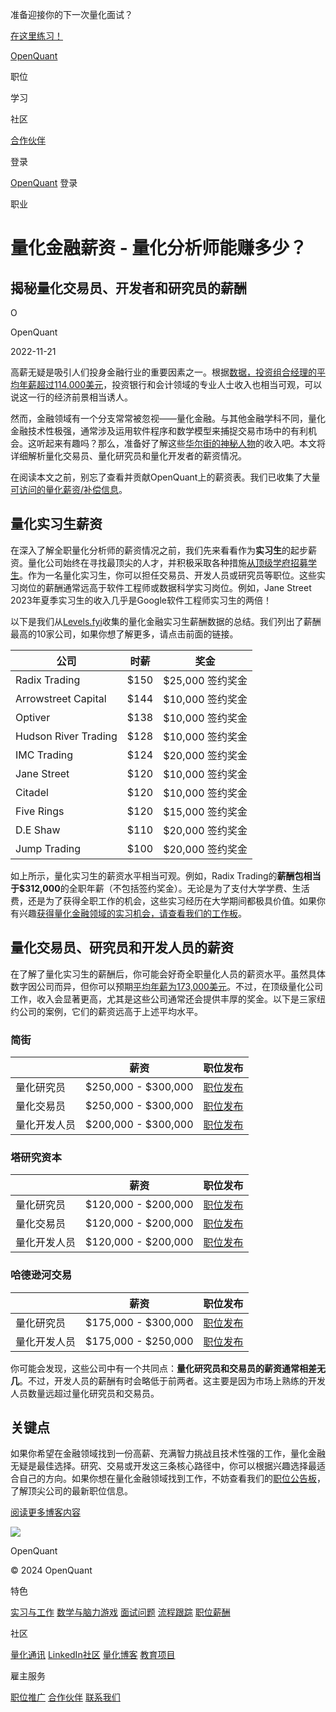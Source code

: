 准备迎接你的下一次量化面试？

[在这里练习！](https://openquant.co/questions)

[OpenQuant](https://openquant.co/)

职位

学习

社区

[合作伙伴](https://openquant.co/partners)

登录

[OpenQuant](https://openquant.co/) 登录

职业

# 量化金融薪资 - 量化分析师能赚多少？

## 揭秘量化交易员、开发者和研究员的薪酬

O

OpenQuant

2022-11-21

高薪无疑是吸引人们投身金融行业的重要因素之一。根据[数据，投资组合经理的平均年薪超过114,000美元](https://www.investopedia.com/financial-edge/0112/financial-careers-with-excellent-salaries.aspx)，投资银行和会计领域的专业人士收入也相当可观，可以说这一行的经济前景相当诱人。

然而，金融领域有一个分支常常被忽视——量化金融。与其他金融学科不同，量化金融技术性极强，通常涉及运用软件程序和数学模型来捕捉交易市场中的有利机会。这听起来有趣吗？那么，准备好了解这些[华尔街的神秘人物](https://openquant.co/blog/best-cities-for-quant-finance)的收入吧。本文将详细解析量化交易员、量化研究员和量化开发者的薪资情况。

在阅读本文之前，别忘了查看并贡献OpenQuant上的薪资表。我们已收集了大量[可访问的量化薪资/补偿信息](https://openquant.co/salaries)。

## 量化实习生薪资
在深入了解全职量化分析师的薪资情况之前，我们先来看看作为**实习生**的起步薪资。量化公司始终在寻找最顶尖的人才，并积极采取各种措施[从顶级学府招募学生](https://openquant.co/blog/quant-finance-degrees)。作为一名量化实习生，你可以担任交易员、开发人员或研究员等职位。这些实习岗位的薪酬通常远高于软件工程师或数据科学实习岗位。例如，Jane Street 2023年夏季实习生的收入几乎是Google软件工程师实习生的两倍！

以下是我们从[Levels.fyi](https://www.levels.fyi/internships/)收集的量化金融实习生薪酬数据的总结。我们列出了薪酬最高的10家公司，如果你想了解更多，请点击前面的链接。

| 公司 | 时薪 | 奖金 |
| --- | --- | --- |
| Radix Trading | $150 | $25,000 签约奖金 |
| Arrowstreet Capital | $144 | $10,000 签约奖金 |
| Optiver | $138 | $10,000 签约奖金 |
| Hudson River Trading | $128 | $10,000 签约奖金 |
| IMC Trading | $124 | $20,000 签约奖金 |
| Jane Street | $120 | $10,000 签约奖金 |
| Citadel | $120 | $10,000 签约奖金 |
| Five Rings | $120 | $15,000 签约奖金 |
| D.E Shaw | $110 | $20,000 签约奖金 |
| Jump Trading | $100 | $20,000 签约奖金 |

如上所示，量化实习生的薪资水平相当可观。例如，Radix Trading的**薪酬包相当于$312,000**的全职年薪（不包括签约奖金）。无论是为了支付大学学费、生活费，还是为了获得全职工作的机会，这些实习经历在大学期间都极具价值。如果你有兴趣[获得量化金融领域的实习机会，请查看我们的工作板](https://openquant.co/)。
## 量化交易员、研究员和开发人员的薪资

在了解了量化实习生的薪酬后，你可能会好奇全职量化人员的薪资水平。虽然具体数字因公司而异，但你可以预期[平均年薪为173,000美元](https://www.ziprecruiter.com/Salaries/Quant-Salary)。不过，在顶级量化公司工作，收入会显著更高，尤其是这些公司通常还会提供丰厚的奖金。以下是三家纽约公司的案例，它们的薪资远高于上述平均水平。

### 简街

|  | 薪资 | 职位发布 |
| --- | --- | --- |
| 量化研究员 | $250,000 - $300,000 | [职位发布](https://www.janestreet.com/join-jane-street/position/6302325002/) |
| 量化交易员 | $250,000 - $300,000 | [职位发布](https://www.janestreet.com/join-jane-street/position/4794171002/) |
| 量化开发人员 | $200,000 - $300,000 | [职位发布](https://www.janestreet.com/join-jane-street/position/4274288002/) |

### 塔研究资本

|  | 薪资 | 职位发布 |
| --- | --- | --- |
| 量化研究员 | $120,000 - $200,000 | [职位发布](https://www.tower-research.com/open-positions/?gh_jid=16635) |
| 量化交易员 | $120,000 - $200,000 | [职位发布](https://www.tower-research.com/open-positions/?gh_jid=4361415) |
| 量化开发人员 | $120,000 - $200,000 | [职位发布](https://www.tower-research.com/open-positions/?gh_jid=43618) |

### 哈德逊河交易

|  | 薪资 | 职位发布 |
| --- | --- | --- |
| 量化研究员 | $175,000 - $300,000 | [职位发布](https://www.hudsonrivertrading.com/careers/job/?gh_jid=3903145&gh_src=b79c7b511us) |
| 量化开发人员 | $175,000 - $250,000 | [职位发布](https://www.hudsonrivertrading.com/careers/job/?gh_jid=2340246&gh_src=b79c7b511us) |
你可能会发现，这些公司中有一个共同点：**量化研究员和交易员的薪资通常相差无几**。不过，开发人员的薪酬有时会略低于前两者。这主要是因为市场上熟练的开发人员数量远超过量化研究员和交易员。

## 关键点

如果你希望在金融领域找到一份高薪、充满智力挑战且技术性强的工作，量化金融无疑是最佳选择。研究、交易或开发这三条核心路径中，你可以根据兴趣选择最适合自己的方向。如果你想在量化金融领域找到工作，不妨查看我们的[职位公告板](https://openquant.co/)，了解顶尖公司的最新职位信息。

[阅读更多博客内容](https://openquant.co/blog)

![](https://openquant.co/favicon.ico)

OpenQuant

© 2024 OpenQuant

特色

[实习与工作](https://openquant.co/) [数学与脑力游戏](https://openquant.co/math-game) [面试问题](https://openquant.co/questions) [流程跟踪](https://openquant.co/process-tracking) [职位薪酬](https://openquant.co/salaries)

社区

[量化通讯](https://openquant.substack.com/) [LinkedIn社区](https://www.linkedin.com/company/open-quant) [量化博客](https://openquant.co/blog) [教育项目](https://openquant.co/education)

雇主服务

[职位推广](https://openquant.co/employers) [合作伙伴](https://openquant.co/employers) [联系我们](mailto:info@openquant.co)

